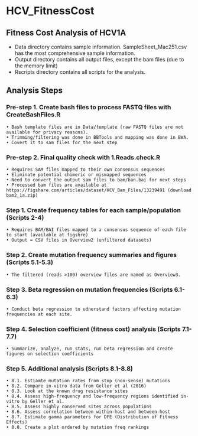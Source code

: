 # HCV_FitnessCost

## Fitness Cost Analysis of HCV1A


* Data directory contains sample information. SampleSheet_Mac251.csv has the most comprehensive sample information.
* Output directory contains all output files, except the bam files (due to the memory limit)
* Rscripts directory contains all scripts for the analysis. 


## Analysis Steps 

### Pre-step 1. Create bash files to process FASTQ files with CreateBashFiles.R 

	• Bash template files are in Data/template (raw FASTQ files are not available for privacy reasons).
	• Trimming/filtering was done in BBTools and mapping was done in BWA.
    • Covert it to sam files for the next step 
    
### Pre-step 2. Final quality check with 1.Reads.check.R   
    • Requires SAM files mapped to their own consensus sequences 
    • Eliminate potential chimeric or mismapped sequences 
    • Need to convert the output sam files to bam/ban.bai for next steps
    • Processed bam files are available at https://figshare.com/articles/dataset/HCV_Bam_Files/13239491 (download bam2_1a.zip)

### Step 1. Create frequency tables for each sample/population (Scripts 2-4)
	• Requires BAM/BAI files mapped to a consensus sequence of each file to start (available at figshre)
	• Output = CSV files in Overview2 (unfiltered datasets) 
	
### Step 2. Create mutation frequency summaries and figures (Scripts 5.1-5.3)
	• The filtered (reads >100) overview files are named as Overview3.
	
### Step 3. Beta regression on mutation frequencies (Scripts 6.1-6.3)
	• Conduct beta regression to udnerstand factors affecting mutation frequencies at each site.
	
### Step 4. Selection coefficient (fitness cost) analysis (Scripts 7.1-7.7)
	• Summarize, analyze, run stats, run beta regression and create figures on selection coefficients

### Step 5. Additional analysis (Scripts 8.1-8.8)
	• 8.1. Estiamte mutation rates from stop (non-sense) mutations
	• 8.2. Compare in-vitro data from Geller et al (2016)
	• 8.3. Look at the known drug resistance sites
	• 8.4. Assess high-frequency and low-frequency regions identified in-vitro by Geller et al.
	• 8.5. Assess highly conserved sites across populations
	• 8.6. Assess correlation between within-host and between-host  
	• 8.7. Estimate gamma parameters for DFE (Distribution of Fitness Effects)
	• 8.8. Create a plot ordered by mutation freq rankings

	

     
